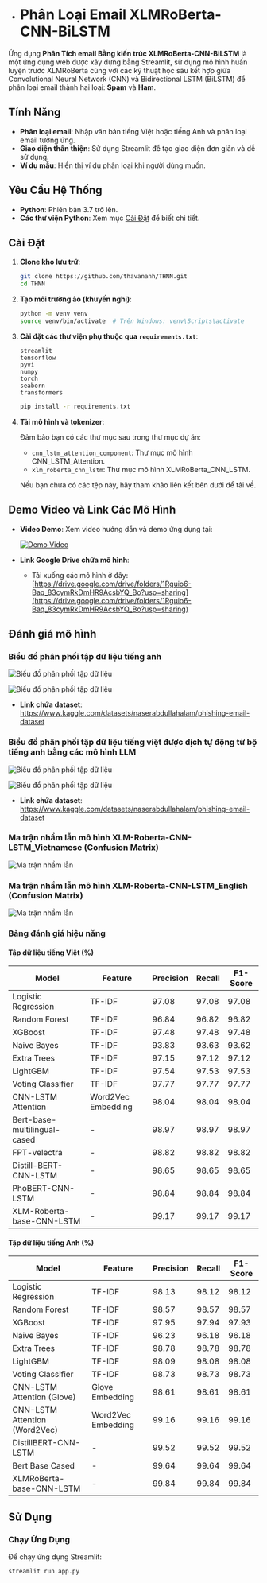 - # Phân Loại Email XLMRoBerta-CNN-BiLSTM

Ứng dụng **Phân Tích email Bằng kiến trúc XLMRoBerta-CNN-BiLSTM** là một ứng dụng web được xây dựng bằng Streamlit, sử dụng mô hình huấn luyện trước XLMRoBerta cùng với các kỹ thuật học sâu kết hợp giữa Convolutional Neural Network (CNN) và Bidirectional LSTM (BiLSTM) để phân loại email thành hai loại: **Spam** và **Ham**.

## Tính Năng

- **Phân loại email**: Nhập văn bản tiếng Việt hoặc tiếng Anh và phân loại email tương ứng.
- **Giao diện thân thiện**: Sử dụng Streamlit để tạo giao diện đơn giản và dễ sử dụng.
- **Ví dụ mẫu**: Hiển thị ví dụ phân loại khi người dùng muốn.

## Yêu Cầu Hệ Thống

- **Python**: Phiên bản 3.7 trở lên.
- **Các thư viện Python**: Xem mục [Cài Đặt](#cài-đặt) để biết chi tiết.

## Cài Đặt

1. **Clone kho lưu trữ**:

   ```bash
   git clone https://github.com/thavananh/THNN.git
   cd THNN
   ```

2. **Tạo môi trường ảo (khuyến nghị)**:

   ```bash
   python -m venv venv
   source venv/bin/activate  # Trên Windows: venv\Scripts\activate
   ```

3. **Cài đặt các thư viện phụ thuộc qua `requirements.txt`**:

   ```plaintext
   streamlit
   tensorflow
   pyvi
   numpy
   torch
   seaborn
   transformers
   ```

   ```bash
   pip install -r requirements.txt
   ```

4. **Tải mô hình và tokenizer**:

   Đảm bảo bạn có các thư mục sau trong thư mục dự án:

   - `cnn_lstm_attention_component`: Thư mục mô hình CNN_LSTM_Attention.
   - `xlm_roberta_cnn_lstm`: Thư mục mô hình XLMRoBerta_CNN_LSTM.

   Nếu bạn chưa có các tệp này, hãy tham khảo liên kết bên dưới để tải về.

## Demo Video và Link Các Mô Hình

- **Video Demo**: Xem video hướng dẫn và demo ứng dụng tại:

  [![Demo Video](/readme_resources/Thumnail_For_Video.png)](/readme_resources/demo_app.mp4)

- **Link Google Drive chứa mô hình**:

  - Tải xuống các mô hình ở đây: [https://drive.google.com/drive/folders/1Rguio6-Baq_83cymRkDmHR9AcsbYQ_Bo?usp=sharing](https://drive.google.com/drive/folders/1Rguio6-Baq_83cymRkDmHR9AcsbYQ_Bo?usp=sharing)

## Đánh giá mô hình

### Biểu đồ phân phối tập dữ liệu tiếng anh

![Biểu đồ phân phối tập dữ liệu](readme_resources/Phishing_Email_English_BarChart.jpeg)

![Biểu đồ phân phối tập dữ liệu](readme_resources/Phishing_Email_English_PieChart.jpeg)

- **Link chứa dataset**: https://www.kaggle.com/datasets/naserabdullahalam/phishing-email-dataset

### Biểu đồ phân phối tập dữ liệu tiếng việt được dịch tự động từ bộ tiếng anh bằng các mô hình LLM

![Biểu đồ phân phối tập dữ liệu](readme_resources/Phishing_Email_Vietnamese_BarChart.jpeg)

![Biểu đồ phân phối tập dữ liệu](readme_resources/Phishing_Email_Vietnamese_PieChart.jpeg)

- **Link chứa dataset**: https://www.kaggle.com/datasets/naserabdullahalam/phishing-email-dataset

### Ma trận nhầm lẫn mô hình XLM-Roberta-CNN-LSTM_Vietnamese (Confusion Matrix)

![Ma trận nhầm lẫn](/readme_resources/confusion_matrix_xlmroberta_cnn_lstm_vietnamese.png)

### Ma trận nhầm lẫn mô hình XLM-Roberta-CNN-LSTM_English (Confusion Matrix)

![Ma trận nhầm lẫn](/readme_resources/confusion_matrix_xlmroberta_cnn_lstm_english.png)

### Bảng đánh giá hiệu năng

#### Tập dữ liệu tiếng Việt (%)

| Model                        | Feature            | Precision | Recall | F1-Score |
| ---------------------------- | ------------------ | --------- | ------ | -------- |
| Logistic Regression          | TF-IDF             | 97.08     | 97.08  | 97.08    |
| Random Forest                | TF-IDF             | 96.84     | 96.82  | 96.82    |
| XGBoost                      | TF-IDF             | 97.48     | 97.48  | 97.48    |
| Naive Bayes                  | TF-IDF             | 93.83     | 93.63  | 93.62    |
| Extra Trees                  | TF-IDF             | 97.15     | 97.12  | 97.12    |
| LightGBM                     | TF-IDF             | 97.54     | 97.53  | 97.53    |
| Voting Classifier            | TF-IDF             | 97.77     | 97.77  | 97.77    |
| CNN-LSTM Attention           | Word2Vec Embedding | 98.04     | 98.04  | 98.04    |
| Bert-base-multilingual-cased | -                  | 98.97     | 98.97  | 98.97    |
| FPT-velectra                 | -                  | 98.82     | 98.82  | 98.82    |
| Distill-BERT-CNN-LSTM        | -                  | 98.65     | 98.65  | 98.65    |
| PhoBERT-CNN-LSTM             | -                  | 98.84     | 98.84  | 98.84    |
| XLM-Roberta-base-CNN-LSTM    | -                  | 99.17     | 99.17  | 99.17    |

#### Tập dữ liệu tiếng Anh (%)

| Model                         | Feature            | Precision | Recall | F1-Score |
| ----------------------------- | ------------------ | --------- | ------ | -------- |
| Logistic Regression           | TF-IDF             | 98.13     | 98.12  | 98.12    |
| Random Forest                 | TF-IDF             | 98.57     | 98.57  | 98.57    |
| XGBoost                       | TF-IDF             | 97.95     | 97.94  | 97.93    |
| Naive Bayes                   | TF-IDF             | 96.23     | 96.18  | 96.18    |
| Extra Trees                   | TF-IDF             | 98.78     | 98.78  | 98.78    |
| LightGBM                      | TF-IDF             | 98.09     | 98.08  | 98.08    |
| Voting Classifier             | TF-IDF             | 98.73     | 98.73  | 98.73    |
| CNN-LSTM Attention (Glove)    | Glove Embedding    | 98.61     | 98.61  | 98.61    |
| CNN-LSTM Attention (Word2Vec) | Word2Vec Embedding | 99.16     | 99.16  | 99.16    |
| DistillBERT-CNN-LSTM          | -                  | 99.52     | 99.52  | 99.52    |
| Bert Base Cased               | -                  | 99.64     | 99.64  | 99.64    |
| XLMRoBerta-base-CNN-LSTM      | -                  | 99.84     | 99.84  | 99.84    |

## Sử Dụng

### Chạy Ứng Dụng

Để chạy ứng dụng Streamlit:

```bash
streamlit run app.py
```
